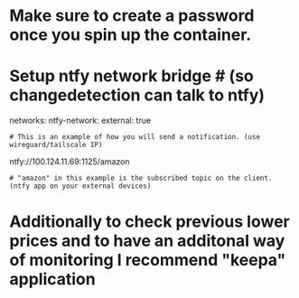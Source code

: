 # Make sure to create a password once you spin up the container.



# Setup ntfy network bridge # (so changedetection can talk to ntfy)

networks:
  ntfy-network:
    external: true
    
    # This is an example of how you will send a notification. (use wireguard/tailscale IP)

ntfy://100.124.11.69:1125/amazon

    # "amazon" in this example is the subscribed topic on the client. (ntfy app on your external devices)
    
# Additionally to check previous lower prices and to have an additonal way of monitoring I recommend "keepa" application